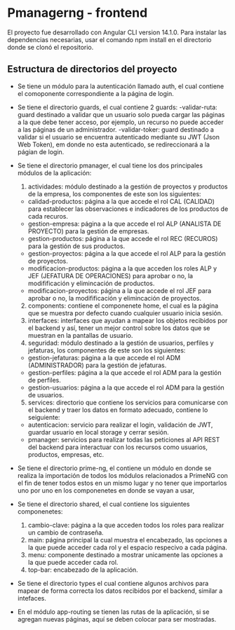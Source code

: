 # Pmanagerng - frontend

El proyecto fue desarrollado con Angular CLI version 14.1.0. Para instalar las dependencias necesarias, usar el comando npm install en el directorio donde se clonó el repositorio.

## Estructura de directorios del proyecto

- Se tiene un módulo para la autenticación llamado auth, el cual contiene el comoponente correspondiente a la página de login.

- Se tiene el directorio guards, el cual contiene 2 guards:
  -validar-ruta: guard destinado a validar que un usuario solo pueda cargar las páginas a la que debe tener acceso, por ejemplo, un recurso no puede acceder a las páginas de un administrador.
  -validar-toker: guard destinado a validar si el usuario se encuentra autenticado mediante su JWT (Json Web Token), em donde no esta autenticado, se redireccionará a la págian de login.
  
- Se tiene el directorio pmanager, el cual tiene los dos principales módulos de la aplicación:
  1. actividades: módulo destinado a la gestión de proyectos y productos de la empresa, los componentes de este son los siguientes:
    - calidad-productos: página a la que accede el rol CAL (CALIDAD) para establecer las observaciones e indicadores de los productos de cada recuros.
    - gestion-empresa: página a la que accede el rol ALP (ANALISTA DE PROYECTO) para la gestión de empresas.
    - gestion-productos: página a la que accede el rol REC (RECUROS) para la gestión de sus productos.
    - gestion-proyectos: página a la que accede el rol ALP para la gestión de proyectos.
    - modificacion-productos: página a la que acceden los roles ALP y JEF (JEFATURA DE OPERACIONES) para aprobar o no, la modifificación y elimincación de productos.
    - modificacion-proyectos:  página a la que accede el rol JEF para aprobar o no, la modifificación y elimincación de proyectos.
  2. components: contiene el componenete home, el cual es la página que se muestra por defecto cuando cualquier usuario inicia sesión.
  3. interfaces: interfaces que ayudan a mapear los objetos recibidos por el backend y así, tener un mejor control sobre los datos que se muestran en la pantallas de usuario.
  4. seguridad: módulo destinado a la gestión de usuarios, perfiles y jefaturas, los componentes de este son los siguientes:
    - gestion-jefaturas: página a la que accede el rol ADM (ADMINISTRADOR) para la gestión de jefaturas.
    - gestion-perfiles: página a la que accede el rol ADM para la gestión de perfiles.
    - gestion-usuarios: página a la que accede el rol ADM para la gestión de usuarios.
  5. services: directorio que contiene los servicios para comunicarse con el backend y traer los datos en formato adecuado, contiene lo seiguiente:
    - autenticacion: servicio para realizar el login, validación de JWT, guardar usuario en local storage y cerrar sesión.
    - pmanager: servicios para realizar todas las peticiones al API REST del backend para interactuar con los recursos como usuarios, productos, empresas, etc.
    
- Se tiene el directorio prime-ng, el contiene un módulo en donde se realiza la importación de todos los módulos relacionados a PrimeNG con el fin de tener todos estos en un mismo lugar y no tener que importarlos uno por uno en los componenetes en donde se vayan a usar,
- Se tiene el directorio shared, el cual contiene los siguientes componenetes:
  1. cambio-clave: página a la que acceden todos los roles para realizar un cambio de contraseña.
  2. main: página principal la cual muestra el encabezado, las opciones a la que puede acceder cada rol y el espacio respecivo a cada página.
  3. menu: componente destinado a mostrar unicamente las opciones a la que puede acceder cada rol.
  4. top-bar: encabezado de la aplicación.
- Se tiene el directorio types el cual contiene algunos archivos para mapear de forma correcta los datos recibidos por el backend, similar a intefaces.
- En el módulo app-routing se tienen las rutas de la aplicación, si se agregan nuevas páginas, aquí se deben colocar para ser mostradas.
